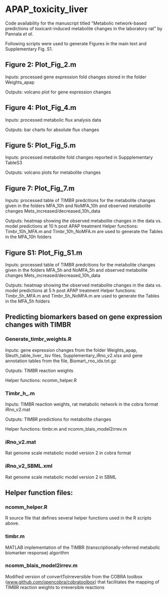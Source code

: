 # APAP_toxicity_liver
Code availability for the manuscript titled "Metabolic network-based predictions of toxicant-induced metabolite changes in the laboratory rat" by Pannala *et al*.

Following scripts were used to generate Figures in the main text and Supplementary Fig. S1. 

## Figure 2: Plot_Fig_2.m
Inputs: processed gene expression fold changes stored in the folder Weights_apap

Outputs: volcano plot for gene expression changes

## Figure 4: Plot_Fig_4.m
Inputs: processed metabolic flux analysis data

Outputs: bar charts for absolute flux changes

## Figure 5: Plot_Fig_5.m
Inputs: processed metabolite fold changes reported in Suppplementary TableS3

Outputs: volcano plots for metabolite changes

## Figure 7: Plot_Fig_7.m
Inputs: processed table of TIMBR predcitions for the metabolite changes given in the folders MFA_10h and NoMFA_10h and observed metabolite changes Mets_increased/decreased_10h_data

Outputs: heatmap showing the observed metabolite changes in the data vs. model predictions at 10 h post APAP treatment
Helper functions: Timbr_10h_MFA.m and Timbr_10h_NoMFA.m are used to generate the Tables in the MFA_10h folders

## Figure S1: Plot_Fig_S1.m
Inputs: processed table of TIMBR predcitions for the metabolite changes given in the folders MFA_5h and NoMFA_5h and observed metabolite changes Mets_increased/decreased_10h_data

Outputs: heatmap showing the observed metabolite changes in the data vs. model predictions at 5 h post APAP treatment 
Helper functions: Timbr_5h_MFA.m and Timbr_5h_NoMFA.m are used to generate the Tables in the MFA_5h folders

## Predicting biomarkers based on gene expression changes with __TIMBR__

### Generate_timbr_weights.R

Inputs: gene expression changes from the folder Weights_apap, Sleuth_table_liver_.tsv files, Supplementary_iRno_v2.xlsx and gene       annotation tables from the file, Biomart_rno_ids.txt.gz
  
Outputs: TIMBR reaction weights
  
Helper functions: ncomm_helper.R

### Timbr_h_.m

Inputs: TIMBR reaction weights, rat metabolic network in the cobra format iRno_v2.mat
  
Outputs: TIMBR predictions for metabolite changes
  
Helper functions: timbr.m and ncomm_blais_model2irrev.m

### iRno_v2.mat
Rat genome scale metabolic model version 2 in cobra format

### iRno_v2_SBML.xml
Rat genome scale metabolic model version 2 in SBML

## Helper function files:

### ncomm_helper.R
R source file that defines several helper functions used in the R scripts above.

### timbr.m
MATLAB implementation of the TIMBR (transcriptionally-inferred metabolic biomarker response) algorithm

### ncomm_blais_model2irrev.m
Modified version of convertToIrreversible from the COBRA toolbox (www.github.com/opencobra/cobratoolbox) 
that facilitates the mapping of TIMBR reaction weights to irreversible reactions
